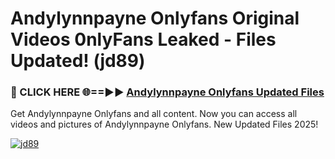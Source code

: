 # Andylynnpayne Onlyfans Original Videos 0nlyFans Leaked - Files Updated! (jd89)

<h3>🔴 CLICK HERE 🌐==►► <a href="https://tinyurl.com/ehrbuxhb" rel="nofollow">Andylynnpayne Onlyfans Updated Files</a></h3>

Get Andylynnpayne Onlyfans and all content. Now you can access all videos and pictures of Andylynnpayne Onlyfans. New Updated Files 2025!

[![jd89](https://i.imgur.com/lVYEuWS.gif)](https://tinyurl.com/ehrbuxhb)
